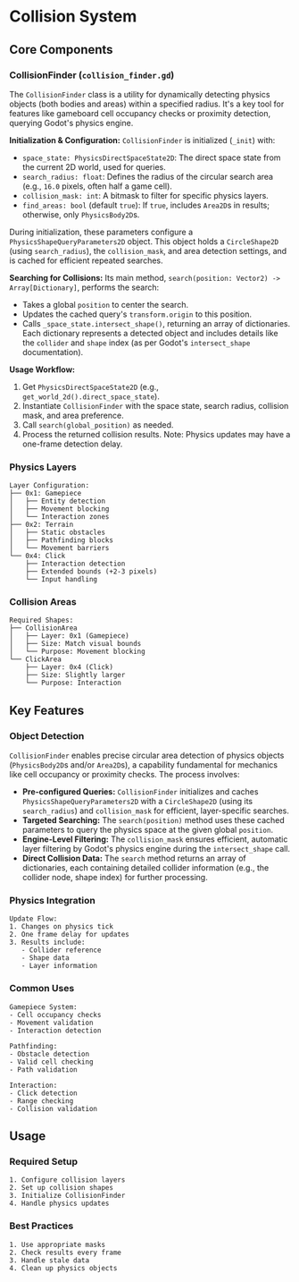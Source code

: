 # Collision System

## Core Components

### CollisionFinder (`collision_finder.gd`)
The `CollisionFinder` class is a utility for dynamically detecting physics objects (both bodies and areas) within a specified radius. It's a key tool for features like gameboard cell occupancy checks or proximity detection, querying Godot's physics engine.

**Initialization & Configuration:**
`CollisionFinder` is initialized (`_init`) with:
*   `space_state: PhysicsDirectSpaceState2D`: The direct space state from the current 2D world, used for queries.
*   `search_radius: float`: Defines the radius of the circular search area (e.g., `16.0` pixels, often half a game cell).
*   `collision_mask: int`: A bitmask to filter for specific physics layers.
*   `find_areas: bool` (default `true`): If `true`, includes `Area2D`s in results; otherwise, only `PhysicsBody2D`s.

During initialization, these parameters configure a `PhysicsShapeQueryParameters2D` object. This object holds a `CircleShape2D` (using `search_radius`), the `collision_mask`, and area detection settings, and is cached for efficient repeated searches.

**Searching for Collisions:**
Its main method, `search(position: Vector2) -> Array[Dictionary]`, performs the search:
*   Takes a global `position` to center the search.
*   Updates the cached query's `transform.origin` to this position.
*   Calls `_space_state.intersect_shape()`, returning an array of dictionaries. Each dictionary represents a detected object and includes details like the `collider` and `shape` index (as per Godot's `intersect_shape` documentation).

**Usage Workflow:**
1.  Get `PhysicsDirectSpaceState2D` (e.g., `get_world_2d().direct_space_state`).
2.  Instantiate `CollisionFinder` with the space state, search radius, collision mask, and area preference.
3.  Call `search(global_position)` as needed.
4.  Process the returned collision results.
Note: Physics updates may have a one-frame detection delay.

### Physics Layers
```
Layer Configuration:
├── 0x1: Gamepiece
│   ├── Entity detection
│   ├── Movement blocking
│   └── Interaction zones
├── 0x2: Terrain
│   ├── Static obstacles
│   ├── Pathfinding blocks
│   └── Movement barriers
└── 0x4: Click
    ├── Interaction detection
    ├── Extended bounds (+2-3 pixels)
    └── Input handling
```

### Collision Areas
```
Required Shapes:
├── CollisionArea
│   ├── Layer: 0x1 (Gamepiece)
│   ├── Size: Match visual bounds
│   └── Purpose: Movement blocking
└── ClickArea
    ├── Layer: 0x4 (Click)
    ├── Size: Slightly larger
    └── Purpose: Interaction
```

## Key Features

### Object Detection
`CollisionFinder` enables precise circular area detection of physics objects (`PhysicsBody2D`s and/or `Area2D`s), a capability fundamental for mechanics like cell occupancy or proximity checks. The process involves:

*   **Pre-configured Queries:** `CollisionFinder` initializes and caches `PhysicsShapeQueryParameters2D` with a `CircleShape2D` (using its `search_radius`) and `collision_mask` for efficient, layer-specific searches.
*   **Targeted Searching:** The `search(position)` method uses these cached parameters to query the physics space at the given global `position`.
*   **Engine-Level Filtering:** The `collision_mask` ensures efficient, automatic layer filtering by Godot's physics engine during the `intersect_shape` call.
*   **Direct Collision Data:** The `search` method returns an array of dictionaries, each containing detailed collider information (e.g., the collider node, shape index) for further processing.

### Physics Integration
```
Update Flow:
1. Changes on physics tick
2. One frame delay for updates
3. Results include:
   - Collider reference
   - Shape data
   - Layer information
```

### Common Uses
```
Gamepiece System:
- Cell occupancy checks
- Movement validation
- Interaction detection

Pathfinding:
- Obstacle detection
- Valid cell checking
- Path validation

Interaction:
- Click detection
- Range checking
- Collision validation
```

## Usage

### Required Setup
```
1. Configure collision layers
2. Set up collision shapes
3. Initialize CollisionFinder
4. Handle physics updates
```

### Best Practices
```
1. Use appropriate masks
2. Check results every frame
3. Handle stale data
4. Clean up physics objects
```
